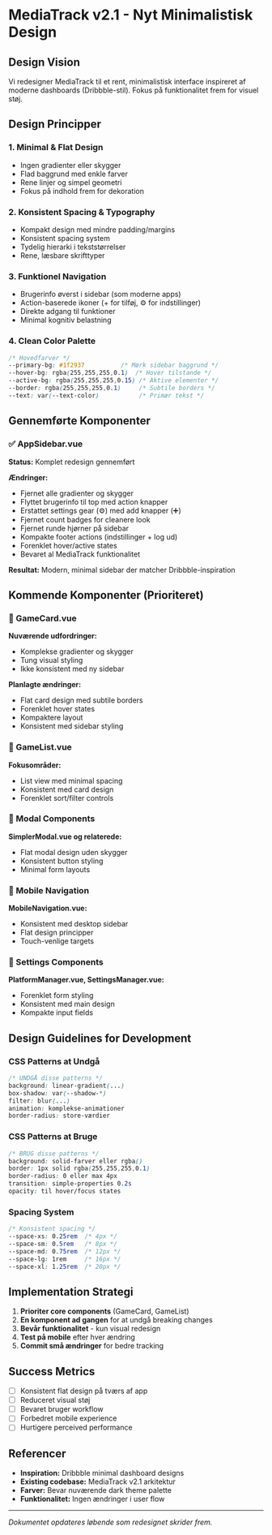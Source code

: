 # MediaTrack v2.1 - Nyt Minimalistisk Design

## Design Vision
Vi redesigner MediaTrack til et rent, minimalistisk interface inspireret af moderne dashboards (Dribbble-stil). Fokus på funktionalitet frem for visuel støj.

## Design Principper

### 1. **Minimal & Flat Design**
- Ingen gradienter eller skygger
- Flad baggrund med enkle farver
- Rene linjer og simpel geometri
- Fokus på indhold frem for dekoration

### 2. **Konsistent Spacing & Typography**
- Kompakt design med mindre padding/margins
- Konsistent spacing system
- Tydelig hierarki i tekststørrelser
- Rene, læsbare skrifttyper

### 3. **Funktionel Navigation**
- Brugerinfo øverst i sidebar (som moderne apps)
- Action-baserede ikoner (+ for tilføj, ⚙️ for indstillinger)
- Direkte adgang til funktioner
- Minimal kognitiv belastning

### 4. **Clean Color Palette**
```css
/* Hovedfarver */
--primary-bg: #1f2937          /* Mørk sidebar baggrund */
--hover-bg: rgba(255,255,255,0.1)  /* Hover tilstande */
--active-bg: rgba(255,255,255,0.15) /* Aktive elementer */
--border: rgba(255,255,255,0.1)     /* Subtile borders */
--text: var(--text-color)           /* Primær tekst */
```

## Gennemførte Komponenter

### ✅ AppSidebar.vue
**Status:** Komplet redesign gennemført

**Ændringer:**
- Fjernet alle gradienter og skygger
- Flyttet brugerinfo til top med action knapper
- Erstattet settings gear (⚙️) med add knapper (➕)
- Fjernet count badges for cleanere look
- Fjernet runde hjørner på sidebar
- Kompakte footer actions (indstillinger + log ud)
- Forenklet hover/active states
- Bevaret al MediaTrack funktionalitet

**Resultat:** Modern, minimal sidebar der matcher Dribbble-inspiration

## Kommende Komponenter (Prioriteret)

### 🔄 GameCard.vue
**Nuværende udfordringer:**
- Komplekse gradienter og skygger
- Tung visual styling
- Ikke konsistent med ny sidebar

**Planlagte ændringer:**
- Flat card design med subtile borders
- Forenklet hover states
- Kompaktere layout
- Konsistent med sidebar styling

### 🔄 GameList.vue
**Fokusområder:**
- List view med minimal spacing
- Konsistent med card design
- Forenklet sort/filter controls

### 🔄 Modal Components
**SimplerModal.vue og relaterede:**
- Flat modal design uden skygger
- Konsistent button styling
- Minimal form layouts

### 🔄 Mobile Navigation
**MobileNavigation.vue:**
- Konsistent med desktop sidebar
- Flat design principper
- Touch-venlige targets

### 🔄 Settings Components
**PlatformManager.vue, SettingsManager.vue:**
- Forenklet form styling
- Konsistent med main design
- Kompakte input fields

## Design Guidelines for Development

### CSS Patterns at Undgå
```css
/* UNDGÅ disse patterns */
background: linear-gradient(...)
box-shadow: var(--shadow-*)
filter: blur(...)
animation: komplekse-animationer
border-radius: store-værdier
```

### CSS Patterns at Bruge
```css
/* BRUG disse patterns */
background: solid-farver eller rgba()
border: 1px solid rgba(255,255,255,0.1)
border-radius: 0 eller max 4px
transition: simple-properties 0.2s
opacity: til hover/focus states
```

### Spacing System
```css
/* Konsistent spacing */
--space-xs: 0.25rem  /* 4px */
--space-sm: 0.5rem   /* 8px */  
--space-md: 0.75rem  /* 12px */
--space-lg: 1rem     /* 16px */
--space-xl: 1.25rem  /* 20px */
```

## Implementation Strategi

1. **Prioriter core components** (GameCard, GameList)
2. **En komponent ad gangen** for at undgå breaking changes
3. **Bevår funktionalitet** - kun visual redesign
4. **Test på mobile** efter hver ændring
5. **Commit små ændringer** for bedre tracking

## Success Metrics

- [ ] Konsistent flat design på tværs af app
- [ ] Reduceret visual støj
- [ ] Bevaret bruger workflow
- [ ] Forbedret mobile experience
- [ ] Hurtigere perceived performance

## Referencer

- **Inspiration:** Dribbble minimal dashboard designs
- **Existing codebase:** MediaTrack v2.1 arkitektur
- **Farver:** Bevar nuværende dark theme palette
- **Funktionalitet:** Ingen ændringer i user flow

---

*Dokumentet opdateres løbende som redesignet skrider frem.*